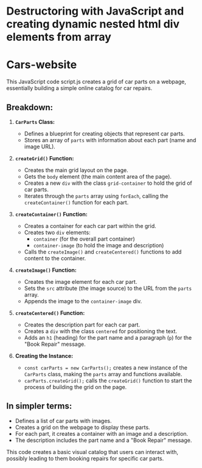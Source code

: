 # Destructoring with JavaScript and creating dynamic nested html div elements from array

# Cars-website

This JavaScript code script.js creates a grid of car parts on a webpage, essentially building a simple online catalog for car repairs. 

## Breakdown:

1. **`CarParts` Class:**
   - Defines a blueprint for creating objects that represent car parts.
   - Stores an array of `parts` with information about each part (name and image URL).

2. **`createGrid()` Function:**
   - Creates the main grid layout on the page.
   - Gets the `body` element (the main content area of the page).
   - Creates a new `div` with the class `grid-container` to hold the grid of car parts.
   - Iterates through the `parts` array using `forEach`, calling the `createContainer()` function for each part.

3. **`createContainer()` Function:**
   - Creates a container for each car part within the grid.
   - Creates two `div` elements:
     - `container` (for the overall part container)
     - `container-image` (to hold the image and description)
   - Calls the `createImage()` and `createCentered()` functions to add content to the container.

4. **`createImage()` Function:**
   - Creates the image element for each car part.
   - Sets the `src` attribute (the image source) to the URL from the `parts` array.
   - Appends the image to the `container-image` div.

5. **`createCentered()` Function:**
   - Creates the description part for each car part.
   - Creates a `div` with the class `centered` for positioning the text.
   - Adds an `h1` (heading) for the part name and a paragraph (`p`) for the "Book Repair" message.

6. **Creating the Instance:**
   - `const carParts = new CarParts();` creates a new instance of the `CarParts` class, making the `parts` array and functions available.
   - `carParts.createGrid();` calls the `createGrid()` function to start the process of building the grid on the page.

## In simpler terms:

- Defines a list of car parts with images.
- Creates a grid on the webpage to display these parts.
- For each part, it creates a container with an image and a description. 
- The description includes the part name and a "Book Repair" message.

This code creates a basic visual catalog that users can interact with, possibly leading to them booking repairs for specific car parts.
